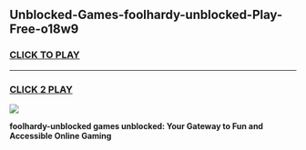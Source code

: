 
## Unblocked-Games-foolhardy-unblocked-Play-Free-o18w9
<h3>
<a href="https://premium76.site?title=foolhardy-unblocked&ref=19M">CLICK TO PLAY</a></h3>
<hr>

<h3>
<a href="https://premium76.site?title=foolhardy-unblocked&ref=19M">CLICK 2 PLAY</a>
  
</h3>

<a href="https://premium76.site?title=foolhardy-unblocked&ref=19M"><img src="https://clearcache.store/games.png"></a>


**foolhardy-unblocked games unblocked: Your Gateway to Fun and Accessible Online Gaming**
